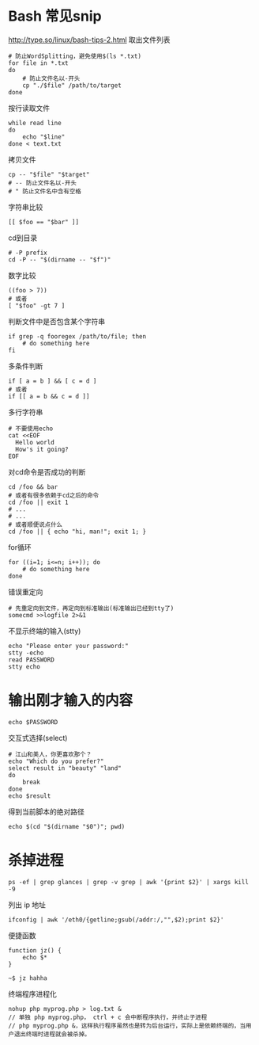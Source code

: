 # Bash 常见snip
http://type.so/linux/bash-tips-2.html
取出文件列表
```
# 防止WordSplitting，避免使用$(ls *.txt)
for file in *.txt
do
    # 防止文件名以-开头
    cp "./$file" /path/to/target
done
```

按行读取文件
```
while read line
do
    echo "$line"
done < text.txt
```

拷贝文件
```
cp -- "$file" "$target"
# -- 防止文件名以-开头
# " 防止文件名中含有空格
```

字符串比较
```
[[ $foo == "$bar" ]]
```

cd到目录
```
# -P prefix
cd -P -- "$(dirname -- "$f")"
```

数字比较
```
((foo > 7))
# 或者
[ "$foo" -gt 7 ]
```

判断文件中是否包含某个字符串
```
if grep -q fooregex /path/to/file; then
    # do something here
fi
```

多条件判断
```
if [ a = b ] && [ c = d ]
# 或者
if [[ a = b && c = d ]]
```

多行字符串
```
# 不要使用echo
cat <<EOF
  Hello world
  How's it going?
EOF
```

对cd命令是否成功的判断
```
cd /foo && bar
# 或者有很多依赖于cd之后的命令
cd /foo || exit 1
# ...
# ...
# 或者顺便说点什么 
cd /foo || { echo "hi, man!"; exit 1; }
```

for循环
```
for ((i=1; i<=n; i++)); do
    # do something here
done
```

错误重定向
```
# 先重定向到文件，再定向到标准输出(标准输出已经到tty了)
somecmd >>logfile 2>&1
```

不显示终端的输入(stty)
```
echo "Please enter your password:"
stty -echo
read PASSWORD
stty echo
```

# 输出刚才输入的内容
```
echo $PASSWORD
```

交互式选择(select)
```
# 江山和美人，你更喜欢那个？
echo "Which do you prefer?"
select result in "beauty" "land"
do
    break
done
echo $result
```

得到当前脚本的绝对路径
```
echo $(cd "$(dirname "$0")"; pwd)
```

# 杀掉进程
```
ps -ef | grep glances | grep -v grep | awk '{print $2}' | xargs kill -9
```

列出 ip 地址
```
ifconfig | awk '/eth0/{getline;gsub(/addr:/,"",$2);print $2}'
```

便捷函数
```
function jz() {
    echo $*
}

~$ jz hahha
```

终端程序进程化
```
nohup php myprog.php > log.txt &
// 单独 php myprog.php， ctrl + c 会中断程序执行，并终止子进程
// php myprog.php &，这样执行程序虽然也是转为后台运行，实际上是依赖终端的，当用户退出终端时进程就会被杀掉。
```
